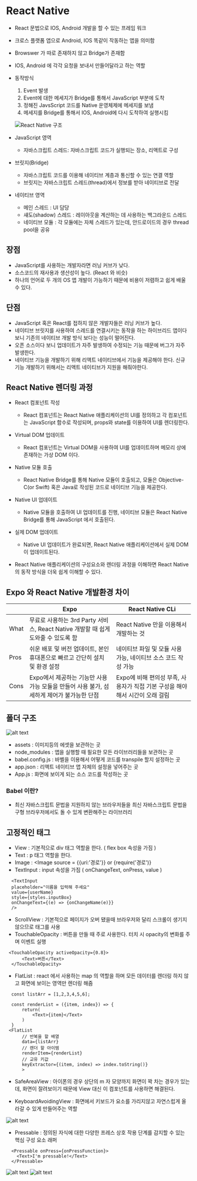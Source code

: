 # React Native

- React 문법으로 IOS, Android 개발을 할 수 있는 프레임 워크
- 크로스 플랫폼 앱으로 Android, IOS 똑같이 작동하는 앱을 의미함
- Browswer 가 따로 존재하지 않고 Bridge가 존재함
- IOS, Android 에 각각 요청을 보내서 만들어달라고 하는 역할
- 동작방식

  1. Event 발생
  2. Event에 대한 메세지가 Bridge를 통해서 JavaScript 부분에 도착
  3. 정해진 JavsScript 코드를 Native 운영체제에 메세지를 보냄
  4. 메세지를 Bridge를 통해서 IOS, Android에 다시 도착하여 실행시킴

  ![React Native 구조](image.png)

- JavaScript 영역

  - 자바스크립트 스레드: 자바스크립트 코드가 실행되는 장소, 리액트로 구성

- 브릿지(Bridge)

  - 자바스크립트 코드를 이용해 네이티브 계층과 통신할 수 있는 연결 역할
  - 브릿지는 자바스크립트 스레드(thread)에서 정보를 받아 네이티브로 전달

- 네이티브 영역
  - 메인 스레드 : UI 담당
  - 섀도(shadow) 스레드 : 레이아웃을 계산하는 데 사용하는 백그라운드 스레드
  - 네이티브 모듈 : 각 모듈에는 자체 스레드가 있는데, 안드로이드의 경우 thread pool을 공유

## 장점

- JavaScript를 사용하는 개발자라면 러닝 커브가 낮다.
- 소스코드의 재사용과 생산성이 높다. (React 와 비슷)
- 하나의 언어로 두 개의 OS 앱 개발이 가능하기 때문에 비용이 저렴하고 쉽게 배울 수 있다.

## 단점

- JavaScript 혹은 React를 접하지 않은 개발자들은 러닝 커브가 높다.
- 네이티브 브릿지를 사용하여 스레드를 연결시키는 동작을 하는 하이브리드 앱이다 보니 기존의 네이티브 개발 방식 보다는 성능이 떨어진다.
- 오픈 소스이다 보니 업데이트가 자주 발생하여 수정되는 기능 때문에 버그가 자주 발생한다.
- 네이티브 기능을 개발하기 위해 리액트 네이티브에서 기능을 제공해야 한다. 신규 기능 개발하기 위해서는 리액트 네이티브가 지원을 해줘야한다.

## React Native 렌더링 과정

- React 컴포넌트 작성

  - React 컴포넌트는 React Native 애플리케이션의 UI를 정의하고 각 컴포넌트는 JavaScript 함수로 작성되며, props와 state를 이용하여 UI를 렌더링한다.

- Virtual DOM 업데이트

  - React 컴포넌트는 Virtual DOM을 사용하여 UI를 업데이트하며 메모리 상에 존재하는 가상 DOM 이다.

- Native 모듈 호출

  - React Native Bridge를 통해 Native 모듈이 호출되고, 모듈은 Objective-C(or Swift) 혹은 Java로 작성된 코드로 네이티브 기능을 제공한다.

- Native UI 업데이트

  - Native 모듈을 호출하여 UI 업데이트를 진행, 네이티브 모듈은 React Native Bridge를 통해 JavaScript 에서 호출된다.

- 실제 DOM 업데이트

  - Native UI 업데이트가 완료되면, React Native 애플리케이션에서 실제 DOM이 업데이트된다.

- React Native 애플리케이션의 구성요소와 렌더링 과정을 이해하면 React Native의 동작 방식을 더욱 쉽게 이해할 수 있다.

## Expo 와 React Native 개발환경 차이

| 　   | Expo                                                                                      | React Native CLi                                                              |
| ---- | ----------------------------------------------------------------------------------------- | ----------------------------------------------------------------------------- |
| What | 무료로 사용하는 3rd Party 서비스, React Native 개발할 때 쉽게 도와줄 수 있도록 함         | React Native 만을 이용해서 개발하는 것                                        |
| Pros | 쉬운 배포 및 버전 업데이트, 본인 휴대폰으로 빠르고 간단히 설치 및 환경 설정               | 네이티브 파일 및 모듈 사용 가능, 네이티브 소스 코드 작성 가능                 |
| Cons | Expo에서 제공하는 기능만 사용 가능 모듈을 만들어 사용 불가, 섬세하게 제어가 불가능한 단점 | Expo에 비해 편의성 부족, 사용자가 직접 기본 구성을 해야 해서 시간이 오래 걸림 |

## 폴더 구조

![alt text](image-1.png)

- assets : 이미지등의 에셋을 보관하는 곳
- node_modules : 앱을 실행할 때 필요한 모든 라이브러리들을 보관하는 곳
- babel.config.js : 바벨을 이용해서 어떻게 코드를 transpile 할지 설정하는 곳
- app.json : 리액트 네이티브 앱 자체의 설정을 넣어주는 곳
- App.js : 화면에 보이게 되는 소스 코드를 작성하는 곳

### Babel 이란?

- 최신 자바스크립트 문법을 지원하지 않는 브라우저들을 최신 자바스크립트 문법을 구형 브라우저에서도 돌 수 있게 변환해주는 라이브러리

## 고정적인 태그

- View : 기본적으로 div 태그 역할을 한다. ( flex box 속성을 가짐 )
- Text : p 태그 역할을 한다.
- Image : <Image source = {{uri:'경로'}} or {require('경로')}
- TextInput : input 속성을 가짐 ( onChangeText, onPress, value )

```JS
  <TextInput
  placeholder="이름을 입력해 주세요"
  value={userName}
  style={styles.inputBox}
  onChangeText={(e) => {onChangeName(e)}}
  />
```

- ScrollView : 기본적으로 페이지가 오버 됐을때 브라우저와 달리 스크롤이 생기지 않으므로 태그를 사용
- TouchableOpacity : 버튼을 만들 때 주로 사용한다. 터치 시 opacity의 변화를 주며 이벤트 실행

```JS
 <TouchableOpacity activeOpacity={0.8}>
      <Text>버튼</Text>
  </TouchableOpacity>
```

- FlatList : react 에서 사용하는 map 의 역할을 하며 모든 데이터를 렌더링 하지 않고 화면에 보이는 영역만 렌더링 해줌

```JS
  const listArr = [1,2,3,4,5,6];

  const renderList = ({item, index}) => {
      return(
          <Text>{item}</Text>
      )
  }
 <FlatList
      // 반복을 할 배열
      data={listArr}
      // 렌더 할 아이템
      renderItem={renderList}
      // 교유 키값
      keyExtractor={(item, index) => index.toString()}
      >
```

- SafeAreaView : 아이폰의 경우 상단의 m 자 모양까지 화면이 꽉 차는 경우가 있는데, 화면이 잘려보이기 때문에 View 대신 이 컴포넌트를 사용하면 해결된다.

- KeyboardAvoidingView : 화면에서 키보드가 요소를 가리지않고 자연스럽게 올라갈 수 있게 만들어주는 역할

![alt text](image-2.png)

- Pressable : 정의된 자식에 대한 다양한 프레스 상호 작용 단계를 감지할 수 있는 핵심 구성 요소 래퍼

```JS
  <Pressable onPress={onPressFunction}>
    <Text>I'm pressable!</Text>
  </Pressable>
```

![alt text](image-3.png)
![alt text](image-4.png)
